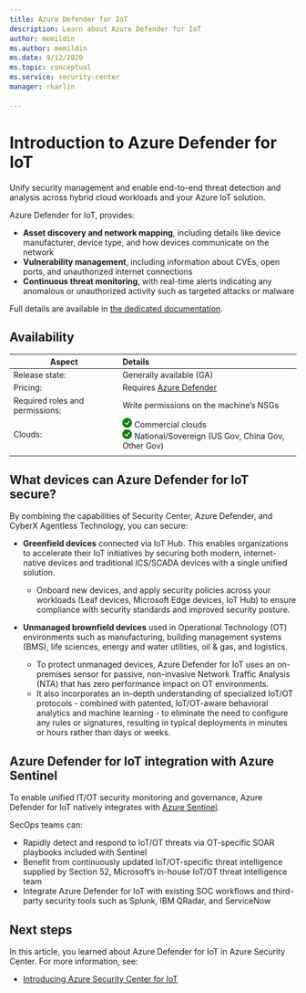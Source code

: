 ```yaml
---
title: Azure Defender for IoT 
description: Learn about Azure Defender for IoT 
author: memildin
ms.author: memildin
ms.date: 9/12/2020
ms.topic: conceptual
ms.service: security-center
manager: rkarlin

---
```


# Introduction to Azure Defender for IoT

Unify security management and enable end-to-end threat detection and analysis across hybrid cloud workloads and your Azure IoT solution.

Azure Defender for IoT, provides:

- **Asset discovery and network mapping**, including details like device manufacturer, device type, and how devices  communicate on the network
- **Vulnerability management**, including information about CVEs, open ports, and unauthorized internet connections
- **Continuous threat monitoring**, with real-time alerts indicating any anomalous or unauthorized activity such as targeted attacks or malware

Full details are available in [the dedicated documentation](https://docs.microsoft.com/azure/asc-for-iot/overview).

## Availability
|Aspect|Details|
|----|:----|
|Release state:|Generally available (GA)|
|Pricing:|Requires [Azure Defender](security-center-pricing.md)|
|Required roles and permissions:|Write permissions on the machine’s NSGs|
|Clouds:|![Yes](./media/icons/yes-icon.png) Commercial clouds<br>![Yes](./media/icons/yes-icon.png) National/Sovereign (US Gov, China Gov, Other Gov)|
|||

## What devices can Azure Defender for IoT secure?
By combining the capabilities of Security Center, Azure Defender, and CyberX Agentless Technology, you can secure:

- **Greenfield devices** connected via IoT Hub. This enables organizations to accelerate their IoT initiatives by securing both modern, internet-native devices and traditional ICS/SCADA devices with a single unified solution.
    - Onboard new devices, and apply security policies across your workloads (Leaf devices, Microsoft Edge devices, IoT Hub) to ensure compliance with security standards and improved security posture.

- **Unmanaged brownfield devices** used in Operational Technology (OT) environments such as manufacturing, building management systems (BMS), life sciences, energy and water utilities, oil & gas, and logistics. 
    - To protect unmanaged devices, Azure Defender for IoT uses an on-premises sensor for passive, non-invasive Network Traffic Analysis (NTA) that has zero performance impact on OT environments. 
    - It also incorporates an in-depth understanding of specialized IoT/OT protocols - combined with patented, IoT/OT-aware behavioral analytics and machine learning - to eliminate the need to configure any rules or signatures, resulting in typical deployments in minutes or hours rather than days or weeks. 


## Azure Defender for IoT integration with Azure Sentinel
To enable unified IT/OT security monitoring and governance, Azure Defender for IoT natively integrates with [Azure Sentinel](../sentinel/overview.md).

SecOps teams can:

- Rapidly detect and respond to IoT/OT threats via OT-specific SOAR playbooks included with Sentinel
- Benefit from continuously updated IoT/OT-specific threat intelligence supplied by Section 52, Microsoft’s in-house IoT/OT threat intelligence team
- Integrate Azure Defender for IoT with existing SOC workflows and third-party security tools such as Splunk, IBM QRadar, and ServiceNow


## Next steps

In this article, you learned about Azure Defender for IoT in Azure Security Center. For more information, see:

- [Introducing Azure Security Center for IoT](../asc-for-iot/overview.md)
